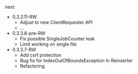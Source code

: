 next:

- 0.3.3.11-RW
    - Adjust to new ClientRequester API
    - ...
- 0.3.3.8-pre-RW
    - Fix possible SingleJobCounter leak
    - Limit working on single file
- 0.3.3.7-RW
    - Add csrf protection
    - Bug fix for IndexOutOfBoundsException In Reinserter
    - Refactoring
